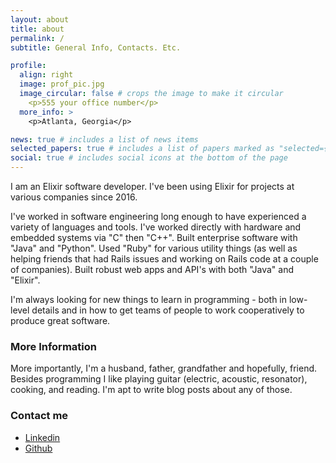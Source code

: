 ```yaml
---
layout: about
title: about
permalink: /
subtitle: General Info, Contacts. Etc.

profile:
  align: right
  image: prof_pic.jpg
  image_circular: false # crops the image to make it circular
    <p>555 your office number</p>
  more_info: >
    <p>Atlanta, Georgia</p>

news: true # includes a list of news items
selected_papers: true # includes a list of papers marked as "selected={true}"
social: true # includes social icons at the bottom of the page
---
```


I am an Elixir software developer. I've been using Elixir for projects at
various companies since 2016.

I've worked in software engineering long enough to have experienced a variety of
languages and tools. I've worked directly with hardware and embedded systems via
"C" then "C++". Built enterprise software with "Java" and "Python". Used "Ruby"
for various utility things (as well as helping friends that had Rails issues and
working on Rails code at a couple of companies). Built robust web apps and API's
with both "Java" and "Elixir".

I'm always looking for new things to learn in programming - both in low-level
details and in how to get teams of people to work cooperatively to produce
great software.

### More Information

More importantly, I'm a husband, father, grandfather and hopefully, friend.
Besides programming I like playing guitar (electric, acoustic, resonator),
cooking, and reading. I'm apt to write blog posts about any of those.

### Contact me

- [Linkedin](https://www.linkedin.com/in/fmcgeough)
- [Github](https://github.com/fmcgeough)

